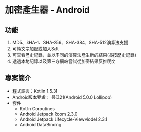 # 加密產生器 - Android

## 功能

1. MD5、SHA-1、SHA-256、SHA-384、SHA-512演算法支援
2. 可純文字加密或加入Salt
3. 可查看歷史紀錄，並以不同的演算法產生新的結果(長按歷史記錄)
4. 透過本地記錄以及第三方網站嘗試從加密結果反推明文

## 專案簡介

* 程式語言：Kotlin 1.5.31
* Android版本要求： 最低21(Android 5.0.0 Lollipop)
* 套件
    * Kotlin Coroutines
    * Android Jetpack Room 2.3.0
    * Android Jetpack Lifecycle-ViewModel 2.3.1
    * Android DataBinding
